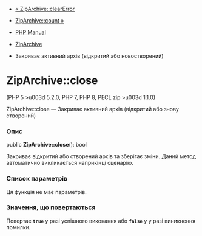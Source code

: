 - [« ZipArchive::clearError](ziparchive.clearerror.md)
- [ZipArchive::count »](ziparchive.count.md)

- [PHP Manual](index.md)
- [ZipArchive](class.ziparchive.md)
- Закриває активний архів (відкритий або новостворений)

# ZipArchive::close

(PHP 5 \>u003d 5.2.0, PHP 7, PHP 8, PECL zip \>u003d 1.1.0)

ZipArchive::close — Закриває активний архів (відкритий або знову
створений)

### Опис

public **ZipArchive::close**(): bool

Закриває відкритий або створений архів та зберігає зміни. Даний
метод автоматично викликається наприкінці сценарію.

### Список параметрів

Ця функція не має параметрів.

### Значення, що повертаються

Повертає **`true`** у разі успішного виконання або **`false`** у
у разі виникнення помилки.

